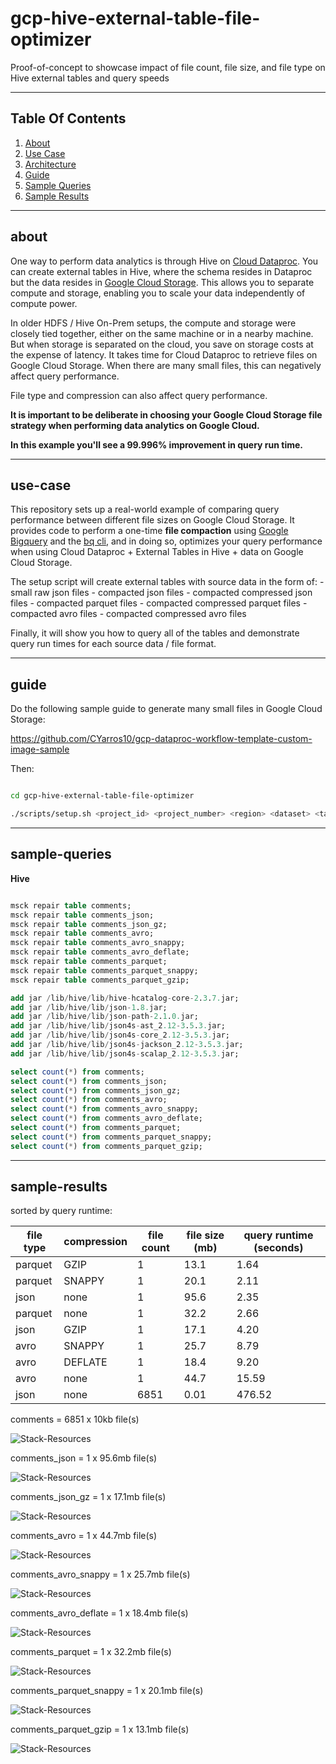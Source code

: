 # gcp-hive-external-table-file-optimizer

Proof-of-concept to showcase impact of file count, file size, and file type on Hive external tables and query speeds

----

## Table Of Contents

1. [About](#about)
2. [Use Case](#use-case)
3. [Architecture](#architecture)
4. [Guide](#guide)
5. [Sample Queries](#sample-queries)
6. [Sample Results](#sample-results)


----

## about

One way to perform data analytics is through Hive on [Cloud Dataproc]().  You can create external tables in Hive, where the schema resides in Dataproc but the data resides in [Google Cloud Storage]().  This allows you to separate compute and storage, enabling you to scale your data independently of compute power.  

In older HDFS / Hive On-Prem setups, the compute and storage were closely tied together, either on the same machine or in a nearby machine.  But when storage is separated on the cloud, you save on storage costs at the expense of latency.  It takes time for Cloud Dataproc to retrieve files on Google Cloud Storage.  When there are many small files, this can negatively affect query performance.

File type and compression can also affect query performance.  

**It is important to be deliberate in choosing your Google Cloud Storage file strategy when performing data analytics on Google Cloud.**

**In this example you'll see a 99.996% improvement in query run time.**

----

## use-case

This repository sets up a real-world example of comparing query performance between different file sizes on Google Cloud Storage.  It provides code to perform a one-time **file compaction** using [Google Bigquery](https://cloud.google.com/bigquery) and the [bq cli](https://cloud.google.com/bigquery/docs/bq-command-line-tool), and in doing so, optimizes your query performance when using Cloud Dataproc + External Tables in Hive + data on Google Cloud Storage.

The setup script will create external tables with source data in the form of:
    - small raw json files
    - compacted json files
    - compacted compressed json files
    - compacted parquet files
    - compacted compressed parquet files
    - compacted avro files
    - compacted compressed avro files

Finally, it will show you how to query all of the tables and demonstrate query run times for each source data / file format.

----

## guide


Do the following sample guide to generate many small files in Google Cloud Storage:

https://github.com/CYarros10/gcp-dataproc-workflow-template-custom-image-sample

Then:

```bash

cd gcp-hive-external-table-file-optimizer

./scripts/setup.sh <project_id> <project_number> <region> <dataset> <table>
```

----

## sample-queries

**Hive**

```sql

msck repair table comments;
msck repair table comments_json;
msck repair table comments_json_gz;
msck repair table comments_avro;
msck repair table comments_avro_snappy;
msck repair table comments_avro_deflate;
msck repair table comments_parquet;
msck repair table comments_parquet_snappy;
msck repair table comments_parquet_gzip;

add jar /lib/hive/lib/hive-hcatalog-core-2.3.7.jar;
add jar /lib/hive/lib/json-1.8.jar;
add jar /lib/hive/lib/json-path-2.1.0.jar;
add jar /lib/hive/lib/json4s-ast_2.12-3.5.3.jar;
add jar /lib/hive/lib/json4s-core_2.12-3.5.3.jar;
add jar /lib/hive/lib/json4s-jackson_2.12-3.5.3.jar;
add jar /lib/hive/lib/json4s-scalap_2.12-3.5.3.jar;

select count(*) from comments;
select count(*) from comments_json;
select count(*) from comments_json_gz;
select count(*) from comments_avro;
select count(*) from comments_avro_snappy;
select count(*) from comments_avro_deflate;
select count(*) from comments_parquet;
select count(*) from comments_parquet_snappy;
select count(*) from comments_parquet_gzip;

```

----

## sample-results

sorted by query runtime: 

| file type | compression | file count | file size (mb) | query runtime (seconds) |
|---|--|---|---|---|
| parquet | GZIP | 1 | 13.1 | 1.64 | 
| parquet | SNAPPY | 1 | 20.1 | 2.11 |
| json | none | 1 | 95.6 | 2.35 |
| parquet | none | 1 | 32.2 | 2.66 |
| json | GZIP | 1 | 17.1 | 4.20 |
| avro | SNAPPY | 1 | 25.7 | 8.79 |
| avro | DEFLATE | 1 | 18.4 | 9.20 |
| avro | none | 1 | 44.7 | 15.59 |
| json | none | 6851 | 0.01  | 476.52 |



comments = 6851 x 10kb file(s)

![Stack-Resources](images/comments.png)

comments_json = 1 x 95.6mb file(s)

![Stack-Resources](images/comments_json.png)

comments_json_gz = 1 x 17.1mb file(s)

![Stack-Resources](images/comments_json_gz.png)

comments_avro = 1 x 44.7mb file(s)

![Stack-Resources](images/comments_avro.png)

comments_avro_snappy = 1 x 25.7mb file(s)

![Stack-Resources](images/comments_avro_snappy.png)

comments_avro_deflate = 1 x 18.4mb file(s)

![Stack-Resources](images/comments_avro_deflate.png)

comments_parquet = 1 x 32.2mb file(s)

![Stack-Resources](images/comments_parquet.png)

comments_parquet_snappy = 1 x 20.1mb file(s)

![Stack-Resources](images/comments_parquet_snappy.png)

comments_parquet_gzip = 1 x 13.1mb file(s)

![Stack-Resources](images/comments_parquet_gzip.png)
